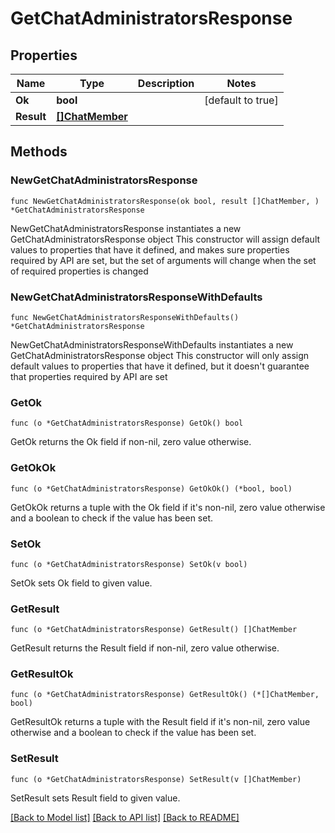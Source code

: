 # GetChatAdministratorsResponse

## Properties

Name | Type | Description | Notes
------------ | ------------- | ------------- | -------------
**Ok** | **bool** |  | [default to true]
**Result** | [**[]ChatMember**](ChatMember.md) |  | 

## Methods

### NewGetChatAdministratorsResponse

`func NewGetChatAdministratorsResponse(ok bool, result []ChatMember, ) *GetChatAdministratorsResponse`

NewGetChatAdministratorsResponse instantiates a new GetChatAdministratorsResponse object
This constructor will assign default values to properties that have it defined,
and makes sure properties required by API are set, but the set of arguments
will change when the set of required properties is changed

### NewGetChatAdministratorsResponseWithDefaults

`func NewGetChatAdministratorsResponseWithDefaults() *GetChatAdministratorsResponse`

NewGetChatAdministratorsResponseWithDefaults instantiates a new GetChatAdministratorsResponse object
This constructor will only assign default values to properties that have it defined,
but it doesn't guarantee that properties required by API are set

### GetOk

`func (o *GetChatAdministratorsResponse) GetOk() bool`

GetOk returns the Ok field if non-nil, zero value otherwise.

### GetOkOk

`func (o *GetChatAdministratorsResponse) GetOkOk() (*bool, bool)`

GetOkOk returns a tuple with the Ok field if it's non-nil, zero value otherwise
and a boolean to check if the value has been set.

### SetOk

`func (o *GetChatAdministratorsResponse) SetOk(v bool)`

SetOk sets Ok field to given value.


### GetResult

`func (o *GetChatAdministratorsResponse) GetResult() []ChatMember`

GetResult returns the Result field if non-nil, zero value otherwise.

### GetResultOk

`func (o *GetChatAdministratorsResponse) GetResultOk() (*[]ChatMember, bool)`

GetResultOk returns a tuple with the Result field if it's non-nil, zero value otherwise
and a boolean to check if the value has been set.

### SetResult

`func (o *GetChatAdministratorsResponse) SetResult(v []ChatMember)`

SetResult sets Result field to given value.



[[Back to Model list]](../README.md#documentation-for-models) [[Back to API list]](../README.md#documentation-for-api-endpoints) [[Back to README]](../README.md)


